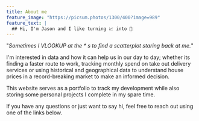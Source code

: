 ```yaml
---
title: About me
feature_image: "https://picsum.photos/1300/400?image=989"
feature_text: |
  ## Hi, I'm Jason and I like turning 📈 into 💎
---
```


"_Sometimes I VLOOKUP at the * s to find a scatterplot staring back at me._"

I'm interested in data and how it can help us in our day to day; whether its finding a faster route to work, tracking monthly spend on take out delivery services or using historical and geographical data to understand house prices in a record-breaking market to make an informed decision.

This website serves as a portfolio to track my development while also storing some personal projects I complete in my spare time.

If you have any questions or just want to say hi, feel free to reach out using one of the links below.
